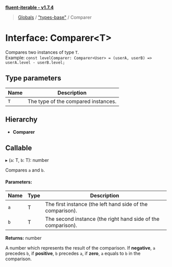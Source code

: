 **[fluent-iterable - v1.7.4](../README.md)**

> [Globals](../README.md) / ["types-base"](../modules/_types_base_.md) / Comparer

# Interface: Comparer\<T>

Compares two instances of type `T`.<br>
  Example: `const levelComparer: Comparer<User> = (userA, userB) => userA.level - userB.level;`

## Type parameters

Name | Description |
------ | ------ |
`T` | The type of the compared instances.  |

## Hierarchy

* **Comparer**

## Callable

▸ (`a`: T, `b`: T): number

Compares `a` and `b`.

#### Parameters:

Name | Type | Description |
------ | ------ | ------ |
`a` | T | The first instance (the left hand side of the comparison). |
`b` | T | The second instance (the right hand side of the comparison). |

**Returns:** number

A number which represents the result of the comparison. If **negative**, `a` precedes `b`, if **positive**, `b` precedes `a`, if **zero**, `a` equals to `b` in the comparison.
